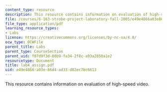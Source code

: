 ```yaml
---
content_type: resource
description: This resource contains information on evaluation of high-speed video.
file: /courses/6-163-strobe-project-laboratory-fall-2005/e49e4866a03e86d4ad33d82ec7bc6613_lab4_assign.pdf
file_type: application/pdf
learning_resource_types:
- Labs
license: https://creativecommons.org/licenses/by-nc-sa/4.0/
ocw_type: OCWFile
parent_title: Labs
parent_type: CourseSection
parent_uid: f87d9f3d-80b9-fa34-2f8c-a93a2850a1e2
resourcetype: Document
title: lab4_assign.pdf
uid: e49e4866-a03e-86d4-ad33-d82ec7bc6613
---
```

This resource contains information on evaluation of high-speed video.
